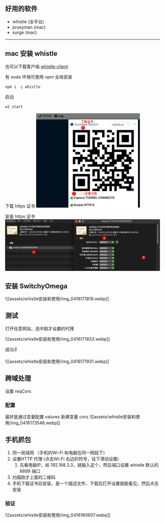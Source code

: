 ## 好用的软件

- whistle (全平台)
- proxyman (mac)
- surge (mac)



***


## mac 安装 whistle 

也可以下载客户端  [whistle-client](https://github.com/avwo/whistle-client)



有 node 环境可使用 npm 全局安装

```sh
npm i -g whistle
```



启动

```sh
w2 start
```



下载 https 证书
<img src="../assets/images/image-20240416210452963.png" alt="image-20240416210452963" style="zoom:33%;" />

安装 https 证书
<img src="../assets/images/image-20240416210616356.png" alt="image-20240416210616356" style="zoom: 50%;" />


## 安装 SwitchyOmega

![[assets/whistle安装和使用/img_0416171819.webp]]

## 测试

打开任意网站，选中刚才设置的代理

![[assets/whistle安装和使用/img_0416171833.webp]]

成功✌️

![[assets/whistle安装和使用/img_0416171931.webp]]


## 跨域处理
设置 reqCors

### 配置

最好是通过变量配置
valures 新建变量 cors
![[assets/whistle安装和使用/img_0416173546.webp]]


## 手机抓包
1. 同一局域网 （手机的Wi-Fi 和电脑在同一网段下）
2. 设置HTTP 代理 (点击Wi-Fi 右边的符号，往下滑动设置)
	1. 先看电脑IP，如 192.168.3.3，就输入这个，然后端口设置 whistle 默认的 8899 端口
3. 扫描刚才上面的二维码
4. 手机下载证书后安装，是一个描述文件，下载后打开设置就能看见，然后点击安装


### 验证
![[assets/whistle安装和使用/img_0416180607.webp]]